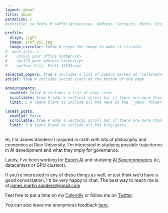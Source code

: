 ```yaml
---
layout: about
title: about
permalink: /
#subtitle: <a href='#'>Affiliations</a>. Address. Contacts. Motto. Etc.

profile:
  align: right
  image: prof_pic.jpg
  image_circular: false # crops the image to make it circular
#  more_info: >
#    <p>555 your office number</p>
#    <p>123 your address street</p>
#    <p>Your City, State 12345</p>

selected_papers: true # includes a list of papers marked as "selected={true}"
social: true # includes social icons at the bottom of the page

announcements:
  enabled: false # includes a list of news items
  scrollable: true # adds a vertical scroll bar if there are more than 3 news items
  limit: 5 # leave blank to include all the news in the `_news` folder

latest_posts:
  enabled: false
  scrollable: true # adds a vertical scroll bar if there are more than 3 new posts items
  limit: 3 # leave blank to include all the blog posts
---
```

Hi, I'm James Sanders! 
I majored in math with lots of philosophy and economics at Rice University. I'm interested in studying possible trajectories in AI development and what they imply for governance. 

Lately, I've been working for [Epoch AI](https://epoch.ai/) and studying [AI Supercomputers](https://epoch.ai/blog/trends-in-ai-supercomputers) (ie, datacenters or GPU clusters). 

If you're interested in any of these things as well, or just think we'd have a good conversation, I'd be very happy to chat.
The best way to reach me is at [james.martin.sanders@gmail.com](mailto:james.martin.sanders@gmail.com)


Feel free to put a time on my [Calendly](https://calendly.com/jamesms) or follow me on [Twitter](https://x.com/james_s48).

You can also leave me anonymous feedback [here](https://forms.gle/QV1MNQRXUizUrDyu8). 
